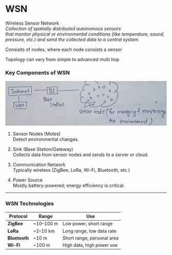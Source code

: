 # WSN
Wireless Sensor Network  
*Collection of spatially distributed autonomous sensors   
that monitor physical or environmental conditions (like temperature, sound, pressure, etc.) and send the collected data to a central system.*

Consisits of nodes, where each node consists a sensor

Topology can vary from simple to advanced multi hop

### Key Components of WSN
![alt text](image-14.png)
1. Sensor Nodes (Motes)  
Detect environmental changes.  

1. Sink (Base Station/Gateway)  
Collects data from sensor nodes and sends to a server or cloud.

1. Communication Network  
Typically wireless (ZigBee, LoRa, Wi-Fi, Bluetooth, etc.)

1. Power Source  
Mostly battery-powered; energy efficiency is critical.

---
### WSN Technologies
| Protocol      | Range      | Use                        |
| ------------- | ---------- | -------------------------- |
| **ZigBee**    | \~10–100 m | Low power, short range     |
| **LoRa**      | \~2–10 km  | Long range, low data rate  |
| **Bluetooth** | \~10 m     | Short range, personal area |
| **Wi-Fi**     | \~100 m    | High data, high power use  |
